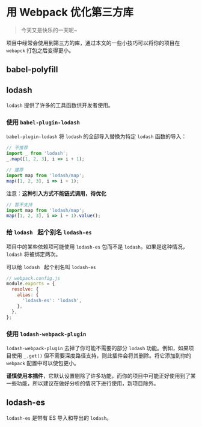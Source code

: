 # 用 Webpack 优化第三方库

> 今天又是快乐的一天呢~

项目中经常会使用到第三方的库，通过本文的一些小技巧可以将你的项目在 `webapck` 打包之后变得更小。

## babel-polyfill



## lodash

`lodash` 提供了许多的工具函数供开发者使用。



### 使用 `babel-plugin-lodash`

`babel-plugin-lodash` 将 `lodash` 的全部导入替换为特定 `lodash` 函数的导入：

```js
// 不推荐
import _ from 'lodash';
_.map([1, 2, 3], i => i + 1);

// 推荐
import map from 'lodash/map';
map([1, 2, 3], i => i + 1);
```

注意：**这种引入方式不能链式调用，待优化**

```js
// 暂不支持
import map from 'lodash/map';
map([1, 2, 3], i => i + 1).value();
```



### 给 `lodash `  起个别名 `lodash-es`

项目中的某些依赖项可能使用 `lodash-es` 包而不是 `lodash`。如果是这种情况，`lodash` 将被绑定两次。

可以给 `lodash `  起个别名叫 `lodash-es`

```js
// webpack.config.js
module.exports = {
  resolve: {
    alias: {
      'lodash-es': 'lodash',
    },
  },
};
```



### 使用 `lodash-webpack-plugin`

`lodash-webpack-plugin` 去掉了你可能不需要的部分 `lodash` 功能。例如，如果项目使用 `_.get()` 但不需要深度路径支持，则此插件会将其删除。将它添加到你的 `webpack` 配置中可以使包更小。

**谨慎使用本插件**，它默认设置剔除了许多功能，而你的项目中可能正好使用到了某一些功能，所以建议在做好分析的情况下进行使用，新项目除外。



## lodash-es

`lodash-es` 是带有 ES 导入和导出的 `lodash`。